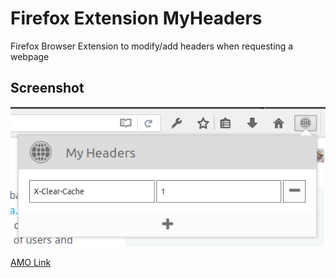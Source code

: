# Firefox Extension MyHeaders
Firefox Browser Extension to modify/add headers when requesting a webpage

## Screenshot
![Screenshot](resources/screenshot-0.png)

[AMO Link](https://addons.mozilla.org/en-US/firefox/addon/my-headers/)
